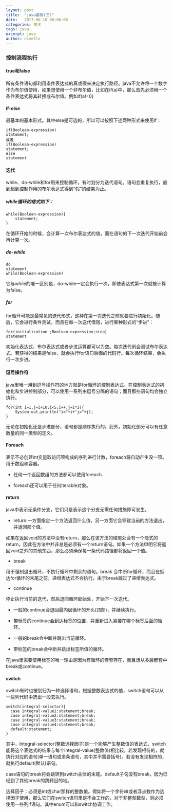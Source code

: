```yaml
---
layout: post
title:  "java基础(三)"
date:   2017-06-10 00:06:05
categories: 技术
tags: java
excerpt: java
author: nivelle
---
```


### 控制流程执行

#### true和false

所有条件语句都利用条件表达式的真或假来决定执行路径。java不允许将一个数字作为布尔值使用，如果想使用一个非布尔值，比如在if(a)中，那么首先必须用一个条件表达式将其转换成布尔值。例如if(a!=0)

#### if-else

最基本的基本形式。其中else是可选的，所以可以按照下述两种形式来使用if：

```
if(Boolean-expression)
statement;
或者
if(Boolean-expression)
statement;
else
statement
```
#### 迭代

while、do-while和for用来控制循环，有时划分为迭代语句。语句会重复执行，直到起到控制作用的布尔表达式得到“假”的结果为止。

#####  while循环的格式如下：
```
while(Boolean-expression){
    statement;
}

```
在循环开始的时候，会计算一次布尔表达式的值，而在语句的下一次迭代开始前会再计算一次。

##### do-while
```
do
statement
while(Boolean-expression)

```
它与while的唯一区别是，do-while一定会执行一次，即使表达式第一次就被计算为false。

##### for

for循环可能是最常见的迭代形式，这种在第一次迭代之前就要进行初始化。随后，它会进行条件测试，而且在每一次迭代借宿，进行某种形式的“步进”：

```
for(initialization ;Boolean-expression;step)
statement

```
初始化表达式、布尔表达式或者步进运算都可以为空。每次迭代前会测试布尔表达式。若获得的结果是false，就会执行for语句后面的代码行。每次循环结束，会执行一次步进。

#### 逗号操作符

java里唯一用到逗号操作符的地方就是for循环的控制表达式。在控制表达式的初始化和步进控制部分，可以使用一系列由逗号分隔的语句；而且那些语句均会独立执行。

```
for(int i=1,j=i+10;i<5;i++,j=i*2){
    System.out.println("i="+i+"j="+j);
}

```
无论在初始化还是步进部分，语句都是顺序执行的。此外，初始化部分可以有任意数量的同一类型的定义。

#### Foreach

表示不必创建int变量取访问项构成的序列进行计数，foreach将自动产生没一项。用于数组和容器。

- 任何一个返回数组的方法都可以使用foreach.

- foreach还可以用于任何Iterable对象。

#### return 

java中表示无条件分支，它们只是表示这个分支无需任何措施即可发生。

- return:一方面指定一个方法返回什么值，另一方面它会导致当前的方法退出，并返回那个值。

如果在返回void的方法中没有return，那么在该方法的结尾处会有一个隐式的return，因此在方法中并非总是必须有一个return语句。如果一个方法申明它将返回void之外的其他东西，那么必须确保每一条代码路径都将返回一个值。

- break

用于强制退出循环，不执行循环中剩余的语句。break 会中断for循环，而且在抵达for循环的末尾之前，递增表达式不会执行。由于break跳过了递增表达式。

- continue

停止执行当前的迭代，然后退回循环起始处，开始下一次迭代。

- 一般的continue会退回最内层循环的开头(顶部)，并继续执行。

- 带标签的continue会到达标签的位置，并重新进入紧接在哪个标签后面的循环。

- 一般的break会中断并跳出当前循环。

- 带标签的break会中断并跳出标签所值的循环。

在java里需要使用标签的唯一理由是因为有循环的嵌套存在，而且想从多层嵌套中break或continue。

#### switch

switch有时也被划归为一种选择语句，根据整数表达式的值，switch语句可以从一些列代码中选出一段去执行。

```
switch(integral-selector){
  case integral-value1:statement;break;
  case integral-value2:statement;break;
  case integral-value3:statement;break;
  case integral-value4:statement;break;
  default:statement;
}

```
其中，Integral-selector(整数选择因子)是一个能够产生整数值的表达式，switch能将这个表达式的结果与每个integral-value(整数值)相比较。若发现相符的，就执行对应的语句(单一语句或多条语句，其中并不需要括号)。若没有发现相符的，就执行default(默认)语句。

case语句的break将会跳转到switch主体的末尾。default子句没有break，因为已经到了其他break的跳转目的地。

选择因子：必须是int或char那样的整数值。假如将一个字符串或者浮点数作为选择因子使用，那么它们在switch语句里是不会工作的，对于非整型数型，则必须使用一些列if语句。其中enum可以和switch协调工作。
